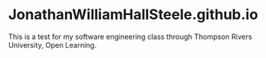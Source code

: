 # JonathanWilliamHallSteele.github.io

This is a test for my software engineering class through Thompson Rivers University, Open Learning. 
